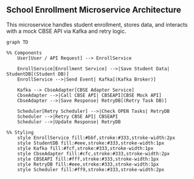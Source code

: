 ## School Enrollment Microservice Architecture

This microservice handles student enrollment, stores data, and interacts with a mock CBSE API via Kafka and retry logic.

```mermaid
graph TD

%% Components
    User[User / API Request] --> EnrollService

    EnrollService[Enrollment Service] -->|Save Student Data| StudentDB[(Student DB)]
    EnrollService -->|Send Event| Kafka[(Kafka Broker)]

    Kafka --> CbseAdapter[CBSE Adapter Service]
    CbseAdapter -->|Call CBSE API| CBSEAPI[CBSE Mock API]
    CbseAdapter -->|Save Response| RetryDB[(Retry Task DB)]

    Scheduler[Retry Scheduler] -->|Check OPEN Tasks| RetryDB
    Scheduler -->|Retry CBSE API| CBSEAPI
    Scheduler -->|Update Response| RetryDB

%% Styling
    style EnrollService fill:#bbf,stroke:#333,stroke-width:2px
    style StudentDB fill:#eee,stroke:#333,stroke-width:1px
    style Kafka fill:#fcf,stroke:#333,stroke-width:1px
    style CbseAdapter fill:#cfc,stroke:#333,stroke-width:2px
    style CBSEAPI fill:#fff,stroke:#333,stroke-width:1px
    style RetryDB fill:#eee,stroke:#333,stroke-width:1px
    style Scheduler fill:#ff9,stroke:#333,stroke-width:2px
```
